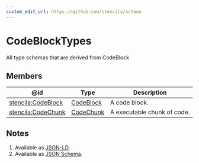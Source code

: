 ```yaml
---
custom_edit_url: https://github.com/stencila/schema
---
```


# CodeBlockTypes

All type schemas that are derived from CodeBlock

## Members

| @id                                                             | Type                              | Description                 |
| --------------------------------------------------------------- | --------------------------------- | --------------------------- |
| [stencila:CodeBlock](https://schema.stenci.la/CodeBlock.jsonld) | [CodeBlock](../Code/CodeBlock.md) | A code block.               |
| [stencila:CodeChunk](https://schema.stenci.la/CodeChunk.jsonld) | [CodeChunk](../Code/CodeChunk.md) | A executable chunk of code. |

## Notes

1.  Available as [JSON-LD](https://schema.stenci.la/undefined.jsonld).
2.  Available as [JSON Schema](https://schema.stenci.la/v1/CodeBlockTypes.schema.json).
